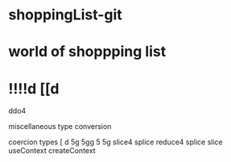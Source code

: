 # shoppingList-git
# world of shoppping list
!!!!d
[[d
===========================
ddo4

miscellaneous
type conversion

coercion types 
[
d
5g
5gg
5
5g
slice4
splice
reduce4
splice
slice
useContext
createContext
